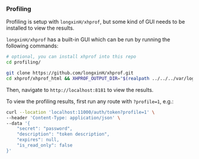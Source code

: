 ### Profiling

Profiling is setup with `longxinH/xhprof`, but some kind of GUI needs to be installed to view the results.

`longxinH/xhprof` has a built-in GUI which can be run by running the following commands:

```bash
# optional, you can install xhprof into this repo
cd profiling/

git clone https://github.com/longxinH/xhprof.git
cd xhprof/xhprof_html && XHPROF_OUTPUT_DIR="$(realpath ../../../var/logs/xhprof)" php -S localhost:8181
```

Then, navigate to `http://localhost:8181` to view the results.

To view the profiling results, first run any route with `?profile=1`, e.g.:

```bash
curl --location 'localhost:11000/auth/token?profile=1' \
--header 'Content-Type: application/json' \
--data '{
    "secret": "password",
    "description": "token description",
    "expires": null,
    "is_read_only": false
}'
```